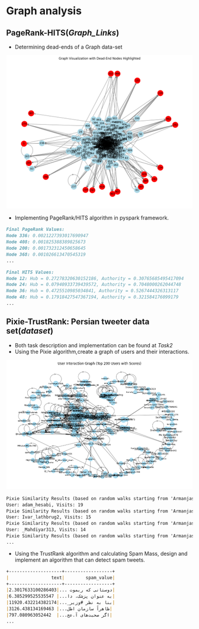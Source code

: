 # Graph analysis

## PageRank-HITS(*Graph_Links*) 

- Determining dead-ends of a Graph data-set 
<p align="center">
    <img src="1.png" alt="Descriptive Alt Text" class="fit-width-image">
</p>

- Implementing PageRank/HITS algorithm in pyspark framework.  
```markdown
Final PageRank Values:
Node 336: 0.0021227393017690947
Node 408: 0.001825388389825673
Node 200: 0.001732312450658645
Node 368: 0.001026613470545319
...
```
```markdown
Final HITS Values:
Node 12: Hub = 0.27278320630152186, Authority = 0.30765685495417094
Node 24: Hub = 0.07940933739439572, Authority = 0.7048000262044748
Node 36: Hub = 0.4725510985034841, Authority = 0.5267444326313117
Node 48: Hub = 0.17918427547367194, Authority = 0.321584176099179
...
```
## Pixie-TrustRank: Persian tweeter data set(*dataset*)
- Both task description and implementation can be found at *Task2*
- Using the Pixie algorithm,create a graph of users and their interactions.
<p align="center">
    <img src="2.png" alt="Descriptive Alt Text" class="fit-width-image">
</p>

```markdown
Pixie Similarity Results (based on random walks starting from 'Armanjasoor'):
User: adam_hesabi, Visits: 19
Pixie Similarity Results (based on random walks starting from 'Armanjasoor'):
User: Ivar_lathbrug2, Visits: 15
Pixie Similarity Results (based on random walks starting from 'Armanjasoor'):
User: _Mahdiyar313, Visits: 14
Pixie Similarity Results (based on random walks starting from 'Armanjasoor'):
...
```
- Using the TrustRank algorithm and calculating Spam Mass, design and implement an algorithm that can detect spam tweets.

```markdown
+--------------------+------------------+
|                text|        spam_value|
+--------------------+------------------+
|دوستانی که ریموت ...|2.3017633100286403|
|به عنوان پزشک، دا...| 6.385299525535547|
|بنا به نظر #وزیر_...|11920.432214382174|
|ظاهراً سازمان اطل...| 3126.438134169463|
|اگر صحبت‌های آ.عج...|  797.080963052442|
...
```

